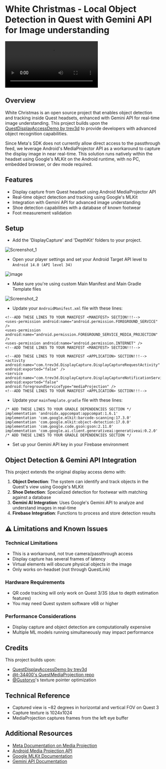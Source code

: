 # White Christmas - Local Object Detection in Quest with Gemini API for Image understanding

<video src="Assets/Resources/demo-video.mp4" controls="controls" style="max-width: 400px;">
</video>

## Overview

White Christmas is an open source project that enables object detection and tracking inside Quest headsets, enhanced with Gemini API for real-time image understanding. This project builds upon the [QuestDisplayAccessDemo by trev3d](https://github.com/trev3d/QuestDisplayAccessDemo) to provide developers with advanced object recognition capabilities.

Since Meta's SDK does not currently allow direct access to the passthrough feed, we leverage Android's MediaProjector API as a workaround to capture the display image in near real-time. This solution runs natively within the headset using Google's MLKit on the Android runtime, with no PC, embedded browser, or dev mode required.

## Features

- Display capture from Quest headset using Android MediaProjector API
- Real-time object detection and tracking using Google's MLKit
- Integration with Gemini API for advanced image understanding
- Shoe detection capabilities with a database of known footwear
- Foot measurement validation

## Setup

- Add the 'DisplayCapture' and 'DepthKit' folders to your project.

![Screenshot_1](https://github.com/user-attachments/assets/bf96301b-badf-42fb-a05f-1da018dd33e3)

- Open your player settings and set your Android Target API level to `Android 14.0 (API level 34)`

![image](https://github.com/user-attachments/assets/98791394-e4fa-433d-bac2-c23b30a090a5)

- Make sure you're using custom Main Manifest and Main Gradle Template files

![Screenshot_2](https://github.com/user-attachments/assets/31a7ff38-13dc-4f3b-9d6b-0127e2355521)

- Update your `AndroidManifest.xml` file with these lines:

```
<!--ADD THESE LINES TO YOUR MANIFEST <MANIFEST> SECTION!!!-->
<uses-permission android:name="android.permission.FOREGROUND_SERVICE" />
<uses-permission android:name="android.permission.FOREGROUND_SERVICE_MEDIA_PROJECTION" />
<uses-permission android:name="android.permission.INTERNET" />
<!--ADD THESE LINES TO YOUR MANIFEST <MANIFEST> SECTION!!!-->
```

```
<!--ADD THESE LINES TO YOUR MANIFEST <APPLICATION> SECTION!!!-->
<activity android:name="com.trev3d.DisplayCapture.DisplayCaptureRequestActivity" android:exported="false" />
<service android:name="com.trev3d.DisplayCapture.DisplayCaptureNotificationService" android:exported="false" android:foregroundServiceType="mediaProjection" />
<!--ADD THESE LINES TO YOUR MANIFEST <APPLICATION> SECTION!!!-->
```

- Update your `mainTemplate.gradle` file with these lines:

```
/* ADD THESE LINES TO YOUR GRADLE DEPENDENCIES SECTION */
implementation 'androidx.appcompat:appcompat:1.6.1'
implementation 'com.google.mlkit:barcode-scanning:17.3.0'
implementation 'com.google.mlkit:object-detection:17.0.0'
implementation 'com.google.code.gson:gson:2.11.0'
implementation 'com.google.ai.client.generativeai:generativeai:0.2.0'
/* ADD THESE LINES TO YOUR GRADLE DEPENDENCIES SECTION */
```

- Set up your Gemini API key in your Firebase environment

## Object Detection & Gemini API Integration

This project extends the original display access demo with:

1. **Object Detection**: The system can identify and track objects in the Quest's view using Google's MLKit
2. **Shoe Detection**: Specialized detection for footwear with matching against a database
3. **Gemini AI Integration**: Uses Google's Gemini API to analyze and understand images in real-time
4. **Firebase Integration**: Functions to process and store detection results

## ⚠️ Limitations and Known Issues

### Technical Limitations

- This is a workaround, not true camera/passthrough access
- Display capture has several frames of latency
- Virtual elements will obscure physical objects in the image
- Only works on-headset (not through QuestLink)

### Hardware Requirements

- QR code tracking will only work on Quest 3/3S (due to depth estimation features)
- You may need Quest system software v68 or higher

### Performance Considerations

- Display capture and object detection are computationally expensive
- Multiple ML models running simultaneously may impact performance

## Credits

This project builds upon:

- [QuestDisplayAccessDemo by trev3d](https://github.com/trev3d/QuestDisplayAccessDemo)
- [@t-34400's QuestMediaProjection repo](https://github.com/t-34400/QuestMediaProjection)
- [@Gustorvo](https://github.com/Gustorvo)'s texture pointer optimization

## Technical Reference

- Captured view is ~82 degrees in horizontal and vertical FOV on Quest 3
- Capture texture is 1024x1024
- MediaProjection captures frames from the left eye buffer

## Additional Resources

- [Meta Documentation on Media Projection](https://developer.oculus.com/documentation/native/native-media-projection/)
- [Android Media Projection API](https://developer.android.com/media/grow/media-projection)
- [Google MLKit Documentation](https://developers.google.com/ml-kit)
- [Gemini API Documentation](https://ai.google.dev/docs)
